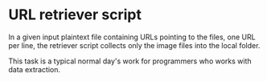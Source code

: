 # URL retriever script

In a given input plaintext file containing URLs pointing to the files, one URL per line,
the retriever script collects only the image files into the local folder.

This task is a typical normal day's work for programmers who works with data extraction.
